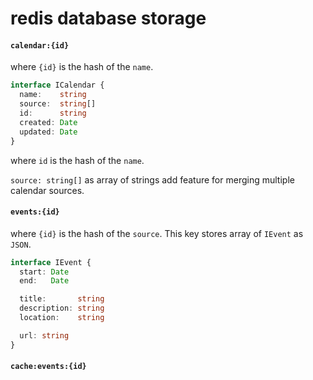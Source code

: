 # redis database storage

#### `calendar:{id}`

where `{id}` is the hash of the `name`.

```ts
interface ICalendar {
  name:    string
  source:  string[]
  id:      string
  created: Date
  updated: Date
}
```

where `id` is the hash of the `name`.

`source: string[]` as array of strings add feature for merging multiple calendar sources.

#### `events:{id}`

where `{id}` is the hash of the `source`. This key stores array of `IEvent` as `JSON`.

```ts
interface IEvent {
  start: Date
  end:   Date

  title:       string
  description: string
  location:    string

  url: string
}
```

#### `cache:events:{id}`
